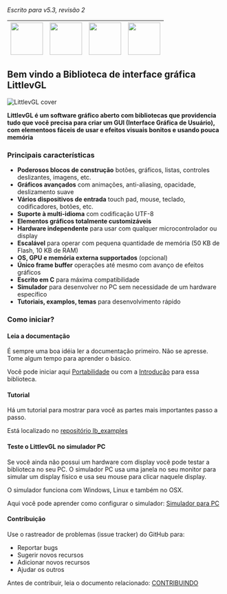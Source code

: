 *Escrito para v5.3, revisão 2*

|[<img src="https://raw.githubusercontent.com/hjnilsson/country-flags/master/png100px/gb.png" width="75px">](http://docs.littlevgl.com/) |[<img src="https://raw.githubusercontent.com/hjnilsson/country-flags/master/png100px/br.png" width="75px">](http://docs.littlevgl.com/locale/pt_BR) | [<img src="https://raw.githubusercontent.com/hjnilsson/country-flags/master/png100px/es.png" width="75px">](http://docs.littlevgl.com/locale/es) | [<img src="https://raw.githubusercontent.com/hjnilsson/country-flags/master/png100px/tr.png" width="75px">](http://docs.littlevgl.com/locale/tr) |
|-----|-----|-----|-----|

## Bem vindo a Biblioteca de interface gráfica LittlevGL

![LittlevGL cover](https://littlevgl.com/docs/themes/lv_theme_intro.png)

**LittlevGL é um software gráfico aberto com bibliotecas que providencia tudo que você precisa para criar um GUI (Interface Gráfica de Usuário), com elementoos fáceis de usar e efeitos visuais bonitos e usando pouca memória**

### Principais características
* **Poderosos blocos de construção** botões, gráficos, listas, controles deslizantes, imagens, etc.
* **Gráficos avançados** com animações, anti-aliasing, opacidade, deslizamento suave
* **Vários dispositivos de entrada** touch pad, mouse, teclado, codificadores, botões, etc.
* **Suporte à multi-idioma** com codificação UTF-8
* **Elementos gráficos totalmente customizáveis** 
* **Hardware independente** para usar com qualquer microcontrolador ou display
* **Escalável** para operar com pequena quantidade de memória (50 KB de Flash, 10 KB de RAM)
* **OS, GPU e memória externa supportados** (opcional)
* **Único frame buffer** operações até mesmo com avanço de efeitos gráficos
* **Escrito em C** para máxima compatibilidade
* **Simulador** para desenvolver no PC sem necessidade de um hardware específico
* **Tutoriais, examplos, temas** para desenvolvimento rápido

### Como iniciar?

#### Leia a documentação

É sempre uma boa idéia ler a documentação primeiro. Não se apresse. Tome algum tempo para aprender o básico.

Você pode iniciar aqui [Portabilidade](/Porting) ou com a [Introdução](/Objects) para essa biblioteca.

#### Tutorial
Há um tutorial para mostrar para você as partes mais importantes passo a passo.

Está localizado no [repositório lb_examples](https://github.com/littlevgl/lv_examples)

#### Teste o LittlevGL no simulador PC
Se você ainda não possui um hardware com display você pode testar a biblioteca no seu PC. O simulador PC usa uma janela no seu monitor para simular um display físico e usa seu mouse para clicar naquele display.

O simulador funciona com Windows, Linux e também no OSX.

Aqui você pode aprender como configurar o simulador: [Simulador para PC](/PC-simulador)

#### Contribuição
Use o rastreador de problemas (issue tracker) do GitHub para:
- Reportar bugs
- Sugerir novos recursos
- Adicionar novos recursos
- Ajudar os outros

Antes de contribuir, leia o documento relacionado: [CONTRIBUINDO](https://github.com/littlevgl/lvgl/blob/master/docs/CONTRIBUTING.md)
